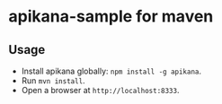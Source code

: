 # apikana-sample for maven

## Usage

- Install apikana globally: `npm install -g apikana`.
- Run `mvn install`.
- Open a browser at `http://localhost:8333`.